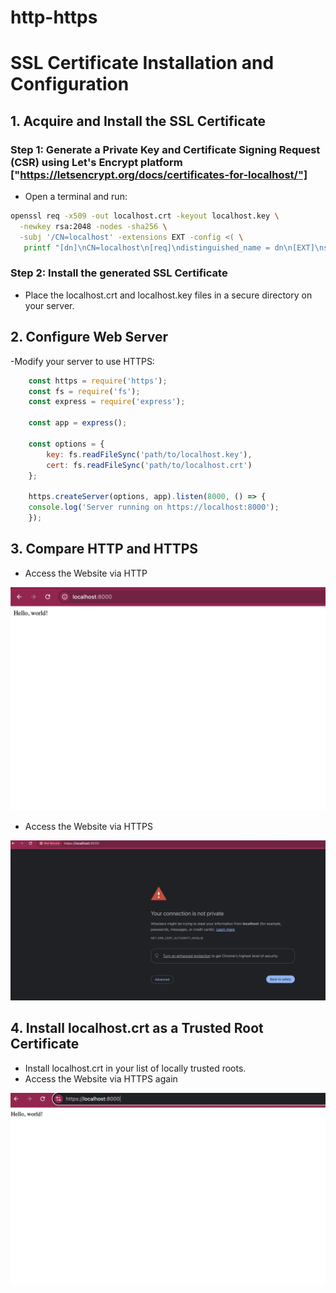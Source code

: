 # http-https

# SSL Certificate Installation and Configuration

## 1. Acquire and Install the SSL Certificate

### Step 1: Generate a Private Key and Certificate Signing Request (CSR) using Let's Encrypt platform ["https://letsencrypt.org/docs/certificates-for-localhost/"]
- Open a terminal and run:

```bash
openssl req -x509 -out localhost.crt -keyout localhost.key \
  -newkey rsa:2048 -nodes -sha256 \
  -subj '/CN=localhost' -extensions EXT -config <( \
   printf "[dn]\nCN=localhost\n[req]\ndistinguished_name = dn\n[EXT]\nsubjectAltName=DNS:localhost\nkeyUsage=digitalSignature\nextendedKeyUsage=serverAuth")
```

### Step 2: Install the generated SSL Certificate
- Place the localhost.crt and localhost.key files in a secure directory on your server.

## 2. Configure Web Server
-Modify your server to use HTTPS:

```javascript
    const https = require('https');
    const fs = require('fs');
    const express = require('express');

    const app = express();

    const options = {
        key: fs.readFileSync('path/to/localhost.key'),
        cert: fs.readFileSync('path/to/localhost.crt')
    };

    https.createServer(options, app).listen(8000, () => {
    console.log('Server running on https://localhost:8000');
    });
```

## 3. Compare HTTP and HTTPS
- Access the Website via HTTP

![Screenshot of HTTP Access](images/http.jpg)

- Access the Website via HTTPS

![Screenshot of HTTPS Access](images/warning.jpg)


## 4. Install localhost.crt as a Trusted Root Certificate

- Install localhost.crt in your list of locally trusted roots.
- Access the Website via HTTPS again

![Screenshot of HTTPS Access after installing SSL as trusted](images/trusted-https.jpg)





